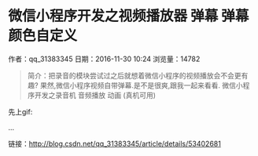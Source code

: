 # 微信小程序开发之视频播放器 弹幕 弹幕颜色自定义
作者：qq_31383345
日期：2016-11-30 10:24
浏览量：14782
> 简介：把录音的模块尝试过之后就想着微信小程序的视频播放会不会更有趣?
果然,微信小程序视频自带弹幕.是不是很爽,跟我一起来看看.
微信小程序开发之录音机 音频播放 动画 (真机可用)

先上gif:



...

 链接：http://blog.csdn.net/qq_31383345/article/details/53402681
